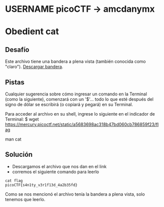 # USERNAME picoCTF -> amcdanymx
# Obedient cat

## Desafío
Este archivo tiene una bandera a plena vista (también conocida como "claro"). [Descargar bandera](https://mercury.picoctf.net/static/a5683698ac318b47bd060cb786859f23/flag).

## Pistas
Cualquier sugerencia sobre cómo ingresar un comando en la Terminal (como la siguiente), comenzará con un '$'... todo lo que esté después del signo de dólar se escribirá (o copiará y pegará) en su Terminal.

Para acceder al archivo en su shell, ingrese lo siguiente en el indicador de Terminal: $ wget https://mercury.picoctf.net/static/a5683698ac318b47bd060cb786859f23/flag 

man cat 

## Solución
- Descargamos el archivo que nos dan en el link
- corremos el siguiente comando para leerlo

```
cat flag
picoCTF{s4n1ty_v3r1f13d_4a2b35fd}
```

Como se nos mencionó el archivo tenía la bandera a plena vista, solo tenemos que leerlo. 